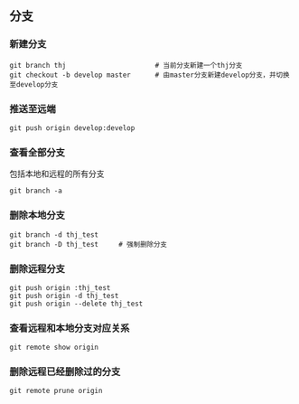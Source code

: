 ## 分支

### 新建分支

```
git branch thj                      # 当前分支新建一个thj分支
git checkout -b develop master      # 由master分支新建develop分支，并切换至develop分支
```

### 推送至远端

```
git push origin develop:develop 
```

### 查看全部分支
包括本地和远程的所有分支

```
git branch -a
```

### 删除本地分支

```
git branch -d thj_test
git branch -D thj_test     # 强制删除分支
```

### 删除远程分支

```
git push origin :thj_test
git push origin -d thj_test
git push origin --delete thj_test
```

### 查看远程和本地分支对应关系

```
git remote show origin
```

### 删除远程已经删除过的分支

```
git remote prune origin
```


